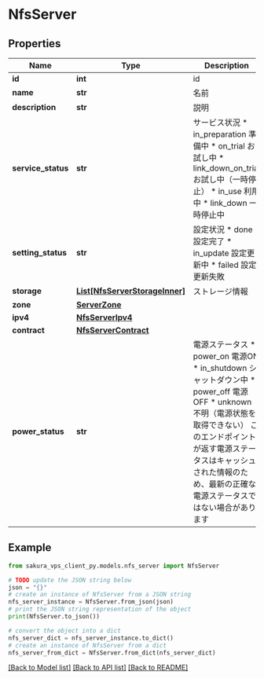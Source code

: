 # NfsServer


## Properties

Name | Type | Description | Notes
------------ | ------------- | ------------- | -------------
**id** | **int** | id | 
**name** | **str** | 名前 | 
**description** | **str** | 説明 | 
**service_status** | **str** | サービス状況 * in_preparation 準備中 * on_trial お試し中 * link_down_on_trial お試し中（一時停止） * in_use 利用中 * link_down 一時停止中 | 
**setting_status** | **str** | 設定状況 * done 設定完了 * in_update 設定更新中 * failed 設定更新失敗 | 
**storage** | [**List[NfsServerStorageInner]**](NfsServerStorageInner.md) | ストレージ情報 | 
**zone** | [**ServerZone**](ServerZone.md) |  | 
**ipv4** | [**NfsServerIpv4**](NfsServerIpv4.md) |  | 
**contract** | [**NfsServerContract**](NfsServerContract.md) |  | 
**power_status** | **str** | 電源ステータス * power_on 電源ON * in_shutdown シャットダウン中 * power_off 電源OFF * unknown 不明（電源状態を取得できない） このエンドポイントが返す電源ステータスはキャッシュされた情報のため、最新の正確な電源ステータスではない場合があります | 

## Example

```python
from sakura_vps_client_py.models.nfs_server import NfsServer

# TODO update the JSON string below
json = "{}"
# create an instance of NfsServer from a JSON string
nfs_server_instance = NfsServer.from_json(json)
# print the JSON string representation of the object
print(NfsServer.to_json())

# convert the object into a dict
nfs_server_dict = nfs_server_instance.to_dict()
# create an instance of NfsServer from a dict
nfs_server_from_dict = NfsServer.from_dict(nfs_server_dict)
```
[[Back to Model list]](../README.md#documentation-for-models) [[Back to API list]](../README.md#documentation-for-api-endpoints) [[Back to README]](../README.md)


